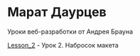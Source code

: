 # Марат Даурцев
Уроки веб-разработки от Андрея Брауна

[Lesson_2](https://mdaurtseff.github.io/full_stack_lessons_follow_by_andrey_brawn.github.io/lesson_2 "Lesson_2") - Урок 2. Набросок макета
